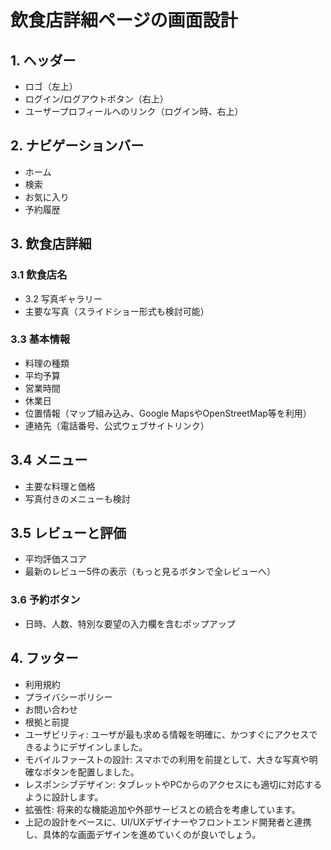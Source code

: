 # 飲食店詳細ページの画面設計
## 1. ヘッダー
- ロゴ（左上）
- ログイン/ログアウトボタン（右上）
- ユーザープロフィールへのリンク（ログイン時、右上）
## 2. ナビゲーションバー
- ホーム
- 検索
- お気に入り
- 予約履歴
## 3. 飲食店詳細
### 3.1 飲食店名
- 3.2 写真ギャラリー
- 主要な写真（スライドショー形式も検討可能）
### 3.3 基本情報
- 料理の種類
- 平均予算
- 営業時間
- 休業日
- 位置情報（マップ組み込み、Google MapsやOpenStreetMap等を利用）
- 連絡先（電話番号、公式ウェブサイトリンク）
## 3.4 メニュー
- 主要な料理と価格
- 写真付きのメニューも検討
## 3.5 レビューと評価
- 平均評価スコア
- 最新のレビュー5件の表示（もっと見るボタンで全レビューへ）
### 3.6 予約ボタン
- 日時、人数、特別な要望の入力欄を含むポップアップ
## 4. フッター
- 利用規約
- プライバシーポリシー
- お問い合わせ
- 根拠と前提
- ユーザビリティ: ユーザが最も求める情報を明確に、かつすぐにアクセスできるようにデザインしました。
- モバイルファーストの設計: スマホでの利用を前提として、大きな写真や明確なボタンを配置しました。
- レスポンシブデザイン: タブレットやPCからのアクセスにも適切に対応するように設計します。
- 拡張性: 将来的な機能追加や外部サービスとの統合を考慮しています。
- 上記の設計をベースに、UI/UXデザイナーやフロントエンド開発者と連携し、具体的な画面デザインを進めていくのが良いでしょう。
